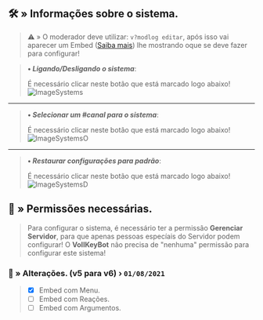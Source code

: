 ## 🛠️ » Informações sobre o sistema.
> ⚠️ » O moderador deve utilizar: `v?modlog editar`, após isso vai aparecer um Embed ([Saiba mais](https://google.com/)) lhe mostrando oque se deve fazer para configurar!

> **• *Ligando/Desligando o sistema***:
> 
> É necessário clicar neste botão que está marcado logo abaixo!
> ![ImageSystems](https://i.imgur.com/DHKgPNs.png)
** **
> **• *Selecionar um #canal para o sistema***:
> 
> É necessário clicar neste botão que está marcado logo abaixo!
> ![ImageSystemsO](https://i.imgur.com/yNbdB92.png) 
** ** 
> **• *Restaurar configurações para padrão***:
> 
> É necessário clicar neste botão que está marcado logo abaixo!
> ![ImageSystemsD](https://i.imgur.com/TjyDRUC.png)



## 🔖 » Permissões necessárias.
> Para configurar o sistema, é necessário ter a permissão **Gerenciar Servidor**, para que apenas pessoas especíais do Servidor podem configurar! O **VollKeyBot** não precisa de "nenhuma" permissão para configurar este sistema!


### 📜 » Alterações. (**v5** para **v6**) › `01/08/2021`
> - [x] Embed com Menu.
> - [ ] Embed com Reações.
> - [ ] Embed com Argumentos.